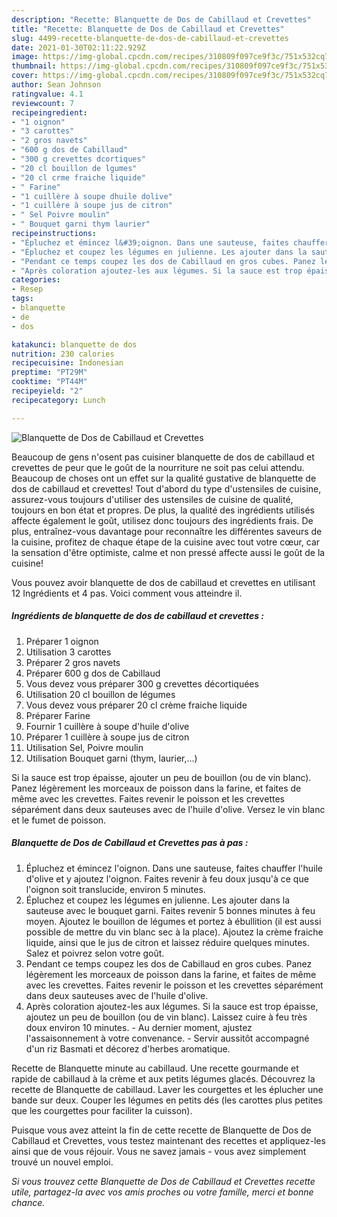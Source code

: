 ```yaml
---
description: "Recette: Blanquette de Dos de Cabillaud et Crevettes"
title: "Recette: Blanquette de Dos de Cabillaud et Crevettes"
slug: 4499-recette-blanquette-de-dos-de-cabillaud-et-crevettes
date: 2021-01-30T02:11:22.929Z
image: https://img-global.cpcdn.com/recipes/310809f097ce9f3c/751x532cq70/blanquette-de-dos-de-cabillaud-et-crevettes-photo-principale-de-la-recette.jpg
thumbnail: https://img-global.cpcdn.com/recipes/310809f097ce9f3c/751x532cq70/blanquette-de-dos-de-cabillaud-et-crevettes-photo-principale-de-la-recette.jpg
cover: https://img-global.cpcdn.com/recipes/310809f097ce9f3c/751x532cq70/blanquette-de-dos-de-cabillaud-et-crevettes-photo-principale-de-la-recette.jpg
author: Sean Johnson
ratingvalue: 4.1
reviewcount: 7
recipeingredient:
- "1 oignon"
- "3 carottes"
- "2 gros navets"
- "600 g dos de Cabillaud"
- "300 g crevettes dcortiques"
- "20 cl bouillon de lgumes"
- "20 cl crme fraiche liquide"
- " Farine"
- "1 cuillère à soupe dhuile dolive"
- "1 cuillère à soupe jus de citron"
- " Sel Poivre moulin"
- " Bouquet garni thym laurier"
recipeinstructions:
- "Épluchez et émincez l&#39;oignon. Dans une sauteuse, faites chauffer l&#39;huile d&#39;olive et y ajoutez l&#39;oignon. Faites revenir à feu doux jusqu&#39;à ce que l&#39;oignon soit translucide, environ 5 minutes."
- "Épluchez et coupez les légumes en julienne. Les ajouter dans la sauteuse avec le bouquet garni. Faites revenir 5 bonnes minutes à feu moyen. Ajoutez le bouillon de légumes et portez à ébullition (il est aussi possible de mettre du vin blanc sec à la place). Ajoutez la crème fraiche liquide, ainsi que le jus de citron et laissez réduire quelques minutes. Salez et poivrez selon votre goût."
- "Pendant ce temps coupez les dos de Cabillaud en gros cubes. Panez légèrement les morceaux de poisson dans la farine, et faites de même avec les crevettes. Faites revenir le poisson et les crevettes séparément dans deux sauteuses avec de l&#39;huile d&#39;olive."
- "Après coloration ajoutez-les aux légumes. Si la sauce est trop épaisse, ajoutez un peu de bouillon (ou de vin blanc). Laissez cuire à feu très doux environ 10 minutes. Au dernier moment, ajustez l&#39;assaisonnement à votre convenance. Servir aussitôt accompagné d&#39;un riz Basmati et décorez d&#39;herbes aromatique."
categories:
- Resep
tags:
- blanquette
- de
- dos

katakunci: blanquette de dos 
nutrition: 230 calories
recipecuisine: Indonesian
preptime: "PT29M"
cooktime: "PT44M"
recipeyield: "2"
recipecategory: Lunch

---
```



![Blanquette de Dos de Cabillaud et Crevettes](https://img-global.cpcdn.com/recipes/310809f097ce9f3c/751x532cq70/blanquette-de-dos-de-cabillaud-et-crevettes-photo-principale-de-la-recette.jpg)

Beaucoup de gens n'osent pas cuisiner blanquette de dos de cabillaud et crevettes de peur que le goût de la nourriture ne soit pas celui attendu. Beaucoup de choses ont un effet sur la qualité gustative de blanquette de dos de cabillaud et crevettes! Tout d'abord du type d'ustensiles de cuisine, assurez-vous toujours d'utiliser des ustensiles de cuisine de qualité, toujours en bon état et propres. De plus, la qualité des ingrédients utilisés affecte également le goût, utilisez donc toujours des ingrédients frais. De plus, entraînez-vous davantage pour reconnaître les différentes saveurs de la cuisine, profitez de chaque étape de la cuisine avec tout votre cœur, car la sensation d'être optimiste, calme et non pressé affecte aussi le goût de la cuisine!

<!--inarticleads1-->

Vous pouvez avoir blanquette de dos de cabillaud et crevettes en utilisant 12 Ingrédients et 4 pas. Voici comment vous atteindre il.

##### Ingrédients de blanquette de dos de cabillaud et crevettes :

1. Préparer 1 oignon
1. Utilisation 3 carottes
1. Préparer 2 gros navets
1. Préparer 600 g dos de Cabillaud
1. Vous devez vous préparer 300 g crevettes décortiquées
1. Utilisation 20 cl bouillon de légumes
1. Vous devez vous préparer 20 cl crème fraiche liquide
1. Préparer  Farine
1. Fournir 1 cuillère à soupe d&#39;huile d&#39;olive
1. Préparer 1 cuillère à soupe jus de citron
1. Utilisation  Sel, Poivre moulin
1. Utilisation  Bouquet garni (thym, laurier,...)


Si la sauce est trop épaisse, ajouter un peu de bouillon (ou de vin blanc). Panez légèrement les morceaux de poisson dans la farine, et faites de même avec les crevettes. Faites revenir le poisson et les crevettes séparément dans deux sauteuses avec de l&#39;huile d&#39;olive. Versez le vin blanc et le fumet de poisson. 

<!--inarticleads2-->

##### Blanquette de Dos de Cabillaud et Crevettes pas à pas :

1. Épluchez et émincez l&#39;oignon. Dans une sauteuse, faites chauffer l&#39;huile d&#39;olive et y ajoutez l&#39;oignon. Faites revenir à feu doux jusqu&#39;à ce que l&#39;oignon soit translucide, environ 5 minutes.
1. Épluchez et coupez les légumes en julienne. Les ajouter dans la sauteuse avec le bouquet garni. Faites revenir 5 bonnes minutes à feu moyen. Ajoutez le bouillon de légumes et portez à ébullition (il est aussi possible de mettre du vin blanc sec à la place). Ajoutez la crème fraiche liquide, ainsi que le jus de citron et laissez réduire quelques minutes. Salez et poivrez selon votre goût.
1. Pendant ce temps coupez les dos de Cabillaud en gros cubes. Panez légèrement les morceaux de poisson dans la farine, et faites de même avec les crevettes. Faites revenir le poisson et les crevettes séparément dans deux sauteuses avec de l&#39;huile d&#39;olive.
1. Après coloration ajoutez-les aux légumes. Si la sauce est trop épaisse, ajoutez un peu de bouillon (ou de vin blanc). Laissez cuire à feu très doux environ 10 minutes. - Au dernier moment, ajustez l&#39;assaisonnement à votre convenance. - Servir aussitôt accompagné d&#39;un riz Basmati et décorez d&#39;herbes aromatique.


Recette de Blanquette minute au cabillaud. Une recette gourmande et rapide de cabillaud à la crème et aux petits légumes glacés. Découvrez la recette de Blanquette de cabillaud. Laver les courgettes et les éplucher une bande sur deux. Couper les légumes en petits dés (les carottes plus petites que les courgettes pour faciliter la cuisson). 

<!--inarticleads1-->

<p>
Puisque vous avez atteint la fin de cette recette de Blanquette de Dos de Cabillaud et Crevettes, vous testez maintenant des recettes et appliquez-les ainsi que de vous réjouir. Vous ne savez jamais - vous avez simplement trouvé un nouvel emploi.
</p>

<p>
<i>Si vous trouvez cette Blanquette de Dos de Cabillaud et Crevettes recette utile, partagez-la avec vos amis proches ou votre famille, merci et bonne chance.</i>
</p>
